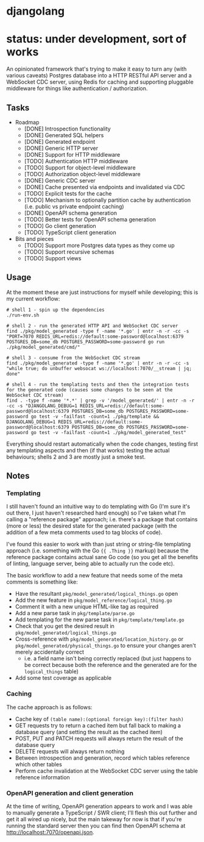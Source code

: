 # djangolang

# status: under development, sort of works

An opinionated framework that's trying to make it easy to turn any (with various caveats) Postgres database into a HTTP RESTful API server and a WebSocket CDC server,
using Redis for caching and supporting pluggable middleware for things like authentication / authorization.

## Tasks

- Roadmap
  - [DONE] Introspection functionality
  - [DONE] Generated SQL helpers
  - [DONE] Generated endpoint
  - [DONE] Generic HTTP server
  - [DONE] Support for HTTP middleware
  - [TODO] Authentication HTTP middleware
  - [TODO] Support for object-level middleware
  - [TODO] Authorization object-level middleware
  - [DONE] Generic CDC server
  - [DONE] Cache presented via endpoints and invalidated via CDC
  - [TODO] Explicit tests for the cache
  - [TODO] Mechanism to optionally partition cache by authentication (i.e. public vs private endpoint caching)
  - [DONE] OpenAPI schema generation
  - [TODO] Better tests for OpenAPI schema generation
  - [TODO] Go client generation
  - [TODO] TypeScript client generation
- Bits and pieces
  - [TODO] Support more Postgres data types as they come up
  - [TODO] Support recursive schemas
  - [TODO] Support views

## Usage

At the moment these are just instructions for myself while developing; this is my current workflow:

```shell
# shell 1 - spin up the dependencies
./run-env.sh

# shell 2 - run the generated HTTP API and WebSocket CDC server
find ./pkg/model_generated -type f -name '*.go' | entr -n -r -cc -s "PORT=7070 REDIS_URL=redis://default:some-password@localhost:6379 POSTGRES_DB=some_db POSTGRES_PASSWORD=some-password go run ./pkg/model_generated/cmd/"

# shell 3 - consume from the WebSocket CDC stream
find ./pkg/model_generated -type f -name '*.go' | entr -n -r -cc -s "while true; do unbuffer websocat ws://localhost:7070/__stream | jq; done"

# shell 4 - run the templating tests and then the integration tests for the generated code (causes some changes to be seen at the WebSocket CDC stream)
find . -type f -name '*.*' | grep -v '/model_generated/' | entr -n -r -cc -s "DJANGOLANG_DEBUG=1 REDIS_URL=redis://default:some-password@localhost:6379 POSTGRES_DB=some_db POSTGRES_PASSWORD=some-password go test -v -failfast -count=1 ./pkg/template && DJANGOLANG_DEBUG=1 REDIS_URL=redis://default:some-password@localhost:6379 POSTGRES_DB=some_db POSTGRES_PASSWORD=some-password go test -v -failfast -count=1 ./pkg/model_generated_test"
```

Everything should restart automatically when the code changes, testing first any templating aspects and then (if that works) testing the actual behaviours; shells 2 and 3 are
mostly just a smoke test.

## Notes

### Templating

I still haven't found an intuitive way to do templating with Go (I'm sure it's out there, I just haven't researched hard enough) so I've taken what I'm calling a "reference package"
approach; i.e. there's a package that contains (more or less) the desired state for the generated package (with the addition of a few meta comments used to tag blocks of code).

I've found this easier to work with than just string or string-file templating approach (i.e. something with the Go `{{ .Thing }}` markup) because the reference package contains
actual sane Go code (so you get all the benefits of linting, language server, being able to actually run the code etc).

The basic workflow to add a new feature that needs some of the meta comments is something like:

- Have the resultant `pkg/model_generated/logical_things.go` open
- Add the new feature in `pkg/model_reference/logical_thing.go`
- Comment it with a new unique HTML-like tag as required
- Add a new parse task in `pkg/template/parse.go`
- Add templating for the new parse task in `pkg/template/template.go`
- Check that you get the desired result in `pkg/model_generated/logical_things.go`
- Cross-reference with `pkg/model_generated/location_history.go` or `pkg/model_generated/physical_things.go` to ensure your changes aren't merely accidentally correct
  - i.e. a field name isn't being correctly replaced (but just happens to be correct because both the reference and the generated are for the `logical_things` table)
- Add some test coverage as applicable

### Caching

The cache approach is as follows:

- Cache key of `(table name):(optional foreign key):(filter hash)`
- GET requests try to return a cached item but fall back to making a database query (and setting the result as the cached item)
- POST, PUT and PATCH requests will always return the result of the database query
- DELETE requests will always return nothing
- Between introspection and generation, record which tables reference which other tables
- Perform cache invalidation at the WebSocket CDC server using the table reference information

### OpenAPI generation and client generation

At the time of writing, OpenAPI generation appears to work and I was able to manually generate a TypeScript / SWR client; I'll flesh this out further and get it all wired up
nicely, but the main takeway for now is that if you're running the standard server then you can find then OpenAPI schema at
[http://localhost:7070/openapi.json](http://localhost:7070/openapi.json).

